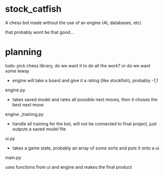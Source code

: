 # stock_catfish
A chess bot made without the use of an engine (AI, databases, etc)

that probably wont be that good...


# planning

todo:
pick chess library, do we want it to do all the work? or do we want some leway

- engine will take a board and give it a rating (like stockfish), probably -1,1

engine.py
- takes saved model and rates all possible next moves, then it choses the best next move

engine _training.py
- handle all training for the bot, will not be connected to final project, just outputs a saved model file

ui.py
- takes a game state, probably an array of some sorts and puts it onto a ui


main.py

uses functions from ui and engine and makes the final product